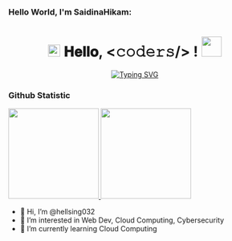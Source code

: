 ### Hello World, I'm SaidinaHikam:
<h1 align="center">
  <a target="_blank">
    <img src="https://github.com/JayantGoel001/JayantGoel001/blob/master/GIF/Earth.gif" width="24px" style="max-width:100%;">
  </a>
  𝐇𝐞𝐥𝐥𝐨, &lt;𝚌𝚘𝚍𝚎𝚛𝚜/&gt; !
  <a target="_blank">
    <img src="https://github.com/JayantGoel001/JayantGoel001/blob/master/GIF/Hi.gif" width="40px" />
  </a>
</h1>

<p align="center">
  <a align="center" href="https://git.io/typing-svg"><img src="https://readme-typing-svg.demolab.com?font=Fira+Code&pause=1000&color=8136F7&width=435&lines=Welcome+to+my+Github+Profile!;Nice+to+meet+you..." alt="Typing SVG" />
  </a>
</p>

### Github Statistic
<p align="left">
<a href="https://github.com/hellsing032">
  <img height="180em" src="https://github-readme-stats-eight-theta.vercel.app/api?username=hellsing032&show_icons=true&theme=algolia&include_all_commits=true&count_private=true"/>
  <img height="180em" src="https://github-readme-stats-eight-theta.vercel.app/api/top-langs/?username=hellsing032&layout=compact&langs_count=8&theme=algolia"/>
</a>
</p>

- 👋 Hi, I’m @hellsing032
- 👀 I’m interested in Web Dev, Cloud Computing, Cybersecurity
- 🌱 I’m currently learning Cloud Computing

<!--
**hellsing032/hellsing032** is a ✨ _special_ ✨ repository because its `README.md` (this file) appears on your GitHub profile.
-->
